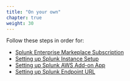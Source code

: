 ```yaml
---
title: "On your own"
chapter: true
weight: 30
---
```



Follow these steps in order for:

- [Splunk Enterprise Markeplace Subscription](/getting-started/splunk_instance/on_your_own/marketplace.md)
- [Setting up Splunk Instance Setup](/getting-started/splunk_instance/on_your_own/instance_setup.md)
- [Setting up Splunk AWS Add-on App](/getting-started/splunk_instance/on_your_own/aws_add_on.md)
- [Setting up Splunk Endpoint URL](/getting-started/splunk_instance/on_your_own/splunk_endpoint.md)
